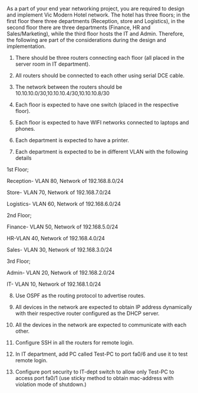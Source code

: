 As a part of your end year networking project, you are required to design and implement Vic Modern Hotel network. The hotel has three floors; in the first floor there three departments (Reception, store and Logistics), in the second floor there are three departments (Finance, HR and Sales/Marketing), while the third floor hosts the IT and Admin. Therefore, the following are part of the considerations during the design and implementation.

1. There should be three routers connecting each floor (all placed in the server room in IT department).

2. All routers should be connected to each other using serial DCE cable.

3. The network between the routers should be 10.10.10.0/30,10.10.10.4/30,10.10.10.8/30

4. Each floor is expected to have one switch (placed in the respective floor).

5. Each floor is expected to have WIFI networks connected to laptops and phones.

6. Each department is expected to have a printer.

7. Each department is expected to be in different VLAN with the following details


1st Floor;

Reception- VLAN 80, Network of 192.168.8.0/24

Store- VLAN 70, Network of 192.168.7.0/24

Logistics- VLAN 60, Network of 192.168.6.0/24


2nd Floor;

Finance- VLAN 50, Network of 192.168.5.0/24

HR-VLAN 40, Network of 192.168.4.0/24

Sales- VLAN 30, Network of 192.168.3.0/24


3rd Floor;

Admin- VLAN 20, Network of 192.168.2.0/24

IT- VLAN 10, Network of 192.168.1.0/24

8. Use OSPF as the routing protocol to advertise routes.

9. All devices in the network are expected to obtain IP address dynamically with their respective router configured as the DHCP server.

10. All the devices in the network are expected to communicate with each other.

11. Configure SSH in all the routers for remote login.

12. In IT department, add PC called Test-PC to port fa0/6 and use it to test remote login.

13. Configure port security to IT-dept switch to allow only Test-PC to access port fa0/1 (use sticky method to obtain mac-address with violation mode of shutdown.)
